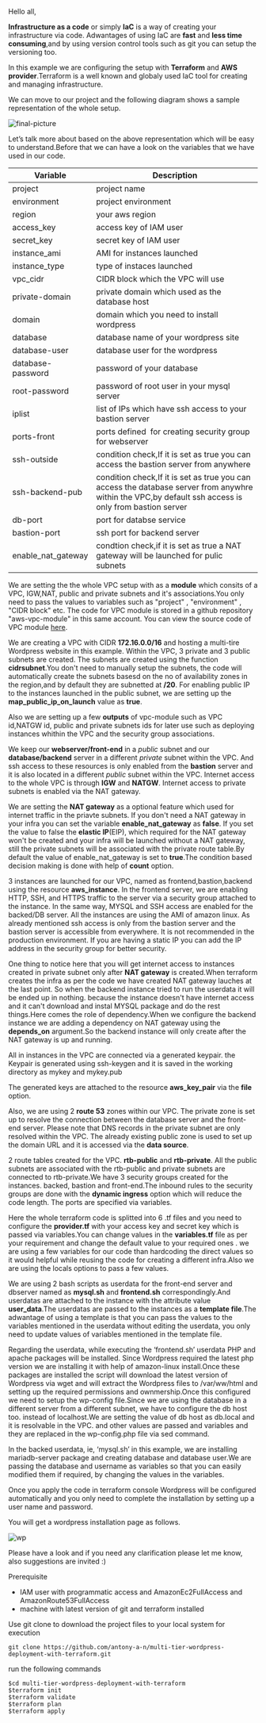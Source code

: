 Hello all,

**Infrastructure as a code** or simply **IaC** is a way of creating your infrastructure via code. Adwantages of using IaC are **fast** and **less time consuming**,and by using version control tools such as git you can setup the versioning too.

In this example we are configuring the setup with **Terraform** and **AWS provider**.Terraform is a well known and globaly used IaC tool for creating and managing infrastructure.

We can move to our project and the following diagram shows a sample representation of the whole setup.

![final-picture](https://user-images.githubusercontent.com/61390678/210266165-3c609d43-6cc4-4227-9a29-35cb80fc9909.png)

Let’s talk more about based on the above representation which will be easy to understand.Before that we can have a look on the variables that we have used in our code.

|Variable|Description                                              
| --- | --- |
|project|project name |                                         
|environment|project environment |                                    
|region|your aws region |                                              
| access_key | access key of IAM user |                                  
| secret_key | secret key of IAM user |                                  
| instance_ami | AMI for instances launched |                            
| instance_type  |type of instaces launched |                            
| vpc_cidr  | CIDR block which the VPC will use |                       
| private-domain  | private domain which used as the database host |     
| domain | domain which you need to install wordpress |                  
| database | database name of your wordpress site|                       
| database-user | database user for the wordpress |                      
| database-password | password of your database  |                       
|root-password  |password of root user in your mysql server |                   
|iplist |list of IPs which have ssh access to your bastion server |          
|ports-front |ports defined  for creating security group for webserver | 
|ssh-outside |condition check,If it is set as true you can access the bastion server from anywhere | |
|ssh-backend-pub|condition check,If it is set as true you can access the database server from anywhre within the VPC,by default ssh access is only from bastion server| 
|db-port   |port for databse service  |                                   
|bastion-port|ssh port for backend server |                              
|enable_nat_gateway|condtion check,if it is set as true a NAT gateway will be launched for pulic subnets | 

We are setting the the whole VPC setup with as a **module** which consits of a VPC, IGW,NAT, public and private subnets and it's associations.You only need to pass the
values to variables such as "project" , "environment" , "CIDR block" etc. The code for VPC module is stored in a github repository "aws-vpc-module" in this same account. You can view the source code of VPC module  [here](https://github.com/antony-a-n/aws-vpc-module/).

We are creating a VPC with CIDR **172.16.0.0/16** and hosting a multi-tire Wordpress website in this example. Within the VPC, 3 private and 3 public subnets are created. The subnets are created using the function **cidrsubnet**.You don't need to manually setup the subnets, the code will automatically create the subnets basesd on the no of availability zones in the region,and by default they are subnetted at **/20**. For enabling public IP to the instances launched in the public subnet, we are setting up the **map_public_ip_on_launch** value as **true**.

Also we are setting up a few **outputs** of vpc-module such as VPC id,NATGW id, public and private subnets ids for later use such as deploying  instances whithin the VPC and the security group associations.

We keep our **webserver/front-end** in a *public* subnet and our **database/backend** server in a different *private* subnet within the VPC. And ssh access to these resources is only enabled from the **bastion** server and it is also located in a different *public* subnet within the VPC. Internet access to the whole VPC is through **IGW** and **NATGW**. Internet access to private subnets is enabled via the NAT gateway.

We are setting the **NAT gateway** as a optional feature which used for internet traffic in the priavte subnets. If you don't need a NAT gateway in your infra you can set the variable **enable_nat_gateway** as **false**. If you set the value to false the **elastic IP**(EIP), which required for the NAT gateway won't be created and your infra will be launched without a NAT gateway, still the private subnets will be associated with the private route table.By default the value of enable_nat_gateway is set to **true**.The condition based decision making is done with help of **count** option.

3 instances are launched for our VPC, named as frontend,bastion,backend using the resource **aws_instance**. In the frontend server, we are enabling HTTP, SSH, and HTTPS traffic to the server via a security group attached to the instance. In the same way, MYSQL and SSH access are enabled for the backed/DB server. All the instances are using the AMI of amazon linux. As already mentioned ssh access is only from the bastion server and the bastion server is accessible from everywhere. It is not recommended in the production environment. If you are having a static IP you can add the IP address in the security group for better security.

One thing to notice here that you will get internet access to instances created in private subnet only after **NAT gateway** is created.When terraform creates the infra as per the code we have created NAT gateway lauches at the last point. So when the backend instance tried to run the userdata it will be ended up in nothing. because the instance doesn't have internet access and it can't download and instal MYSQL package and do the rest things.Here comes the role of dependency.When we configure the  backend instance we are adding a dependency on NAT gateway using the **depends_on** argument.So the backend instance will only create after the NAT gateway is up and running.

All in instances in the VPC are connected via a generated keypair. the Keypair is generated using ssh-keygen and it is saved in the working directory as mykey and mykey.pub

The generated keys are attached to the resource **aws_key_pair** via the **file** option.

Also, we are using 2 **route 53** zones within our VPC. The private zone is set up to resolve the connection between the database server and the front-end server. Please note that DNS records in the private subnet are only resolved within the VPC. The already existing public zone is used to set up the domain URL and it is accessed via the **data source**.

2 route tables created for the VPC. **rtb-public** and **rtb-private**. All the public subnets are associated with the rtb-public and private subnets are connected to rtb-private.We have 3 security groups created for the instances. backed, bastion and front-end.The inbound rules to the security groups are done with the **dynamic ingress** option which will reduce the code length. The ports are specified via variables.

Here the whole terraform code is splitted into 6 .tf files and you need to configure the **provider.tf** with your access key and secret key which is passed via variables.You can change values in the **variables.tf** file as per your requirement and change the default value to your required ones . we are using a few variables for our code than hardcoding the direct values so it would helpful while reusing the code for creating a different infra.Also we are using the locals options to pass a few values.

We are using 2 bash scripts as userdata for the front-end server and dbserver named as **mysql.sh** and **frontend.sh** correspondingly.And userdatas are attached to the instance with the attribute value **user_data**.The userdatas are passed to the instances as a **template file**.The adwantage of using a template is that you can pass the values to the variables mentioned in the userdata without editing the userdata, you only need to update values of variables mentioned in the template file. 

Regarding the userdata, while executing the ‘frontend.sh’ userdata PHP and apache packages will be installed. Since Wordpress required the latest php version we are installing it with help of amazon-linux install.Once these packages are installed the script will download the latest version of Wordpress via wget and will extract the Wordpress files to /var/ww/html and setting up the required permissions and ownmership.Once this configured we need to setup the wp-config file.Since we are using the database in a different server from a different subnet, we have to configure the db host too. instead of localhost.We are setting the value of db host as db.local and it is resolvable in the VPC. and other values are passed and variables and they are replaced in the wp-config.php file via sed command.

In the backed userdata, ie, ‘mysql.sh’ in this example, we are installing mariadb-server package and creating database and database user.We are passing the database and username as variables so that you can easily modified them if required, by changing the values in the variables.

Once you apply the code in terraform console Wordpress will be configured automatically and you only need to complete the installation by setting up a user name and password.

You will get a wordpress installation page as follows.

![wp](https://user-images.githubusercontent.com/61390678/211187067-88859788-a5a9-438d-99f4-a2455777b913.png)


Please have a look and if you need any clarification please let me know, also suggestions are invited :)

Prerequisite

- IAM user with programmatic access and AmazonEc2FullAccess and AmazonRoute53FullAccess
- machine with  latest version of git and terraform installed

 Use git clone to download the project files to your local system for execution
```
git clone https://github.com/antony-a-n/multi-tier-wordpress-deployment-with-terraform.git
```
run the following commands
```
$cd multi-tier-wordpress-deployment-with-terraform
$terraform init
$terraform validate
$terraform plan 
$terraform apply 
```
